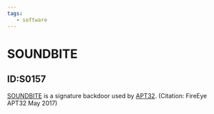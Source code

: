 ```yaml
---
tags:
   - software
---
```

# SOUNDBITE
## ID:S0157
[SOUNDBITE](software/S0157) is a signature backdoor used by [APT32](groups/G0050). (Citation: FireEye APT32 May 2017)
